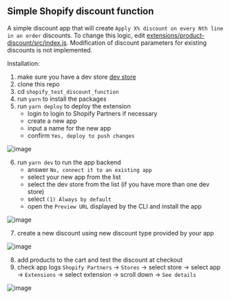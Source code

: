 ## Simple Shopify discount function

A simple discount app that will create `Apply X% discount on every Nth line in an order` discounts. To change this logic, edit [extensions/product-discount/src/index.js](https://github.com/a50397/shopify_test_discount_function/blob/f20c58c5ce223bc6076e9a6b23aa51e95a79a8c6/extensions/product-discount/src/index.js#L20). 
Modification of discount parameters for existing discounts is not implemented.

Installation:

1. make sure you have a dev store [dev store](https://shopify.dev/docs/apps/tools/development-stores#create-a-development-store-to-test-your-app) 
2. clone this repo
3. cd `shopify_test_discount_function`
4. run `yarn` to install the packages
5. run `yarn deploy` to deploy the extension
    - login to login to Shopify Partners if necessary
    - create a new app
    - input a name for the new app
    - confirm `Yes, deploy to push changes`

![image](https://github.com/a50397/shopify_test_discount_function/assets/6513984/7ab56975-a252-4827-a110-b28f7e255b6d)

6. run `yarn dev` to run the app backend 
    - answer `No, connect it to an existing app`
    - select your new app from the list
    - select the dev store from the list (if you have more than one dev store)
    - select `(1) Always by default`
    - open the `Preview URL` displayed by the CLI and install the app

![image](https://github.com/a50397/shopify_test_discount_function/assets/6513984/04ee3397-c45a-4ad7-899f-32da6be306c7)

7. create a new discount using new discount type provided by your app

![image](https://github.com/a50397/shopify_test_discount_function/assets/6513984/207795d7-9ba7-4364-aaac-ad8865d7540f)
   
8. add products to the cart and test the discount at checkout
9. check app logs `Shopify Partners` -> `Stores` -> select store -> select app -> `Extensions` -> select extension -> scroll down -> `See details`

![image](https://github.com/a50397/shopify_test_discount_function/assets/6513984/4d2e96ed-0b04-4073-9e39-4b1e5a0ddbfa)


